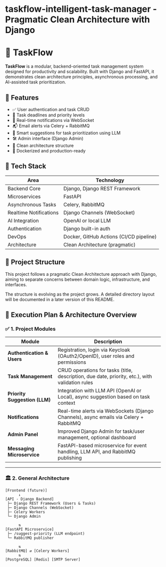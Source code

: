 # taskflow-intelligent-task-manager - Pragmatic Clean Architecture with Django
# 📝 TaskFlow

**TaskFlow** is a modular, backend-oriented task management system designed for productivity and scalability. Built with Django and FastAPI, it demonstrates clean architecture principles, asynchronous processing, and AI-assisted task prioritization.

## 🚀 Features

- ✅ User authentication and task CRUD
- 📅 Task deadlines and priority levels
- 🔔 Real-time notifications via WebSocket
- 📬 Email alerts via Celery + RabbitMQ
- 🤖 Smart suggestions for task prioritization using LLM
- 🛠️ Admin interface (Django Admin)
- 🧱 Clean architecture structure
- 🐳 Dockerized and production-ready

## 🧰 Tech Stack

| Area | Technology |
|------|------------|
| Backend Core | Django, Django REST Framework |
| Microservices | FastAPI |
| Asynchronous Tasks | Celery, RabbitMQ |
| Realtime Notifications | Django Channels (WebSocket) |
| AI Integration | OpenAI or local LLM |
| Authentication | Django built-in auth |
| DevOps | Docker, GitHub Actions (CI/CD pipeline) |
| Architecture | Clean Architecture (pragmatic) |

## 📂 Project Structure

This project follows a pragmatic Clean Architecture approach with Django, aiming to separate concerns between domain logic, infrastructure, and interfaces.

The structure is evolving as the project grows. A detailed directory layout will be documented in a later version of this README.

## 📍 Execution Plan & Architecture Overview

### ✅ 1. Project Modules

| Module | Description |
|--------|-------------|
| **Authentication & Users** | Registration, login via Keycloak (OAuth2/OpenID), user roles and permissions |
| **Task Management** | CRUD operations for tasks (title, description, due date, priority, etc.), with validation rules |
| **Priority Suggestion (LLM)** | Integration with LLM API (OpenAI or Local), async suggestion based on task context |
| **Notifications** | Real-time alerts via WebSockets (Django Channels), async emails via Celery + RabbitMQ |
| **Admin Panel** | Improved Django Admin for task/user management, optional dashboard |
| **Messaging Microservice** | FastAPI-based microservice for event handling, LLM API, and RabbitMQ publishing |

---

### 🏛️ 2. General Architecture

```plaintext
[Frontend (future)]
      ↓
[API - Django Backend]
 ├─ Django REST Framework (Users & Tasks)
 ├─ Django Channels (WebSocket)
 ├─ Celery Workers
 └─ Django Admin

      ⇅
[FastAPI Microservice]
 ├─ /suggest-priority (LLM endpoint)
 └─ RabbitMQ publisher

      ⇅
[RabbitMQ] ⇄ [Celery Workers]
      ⇅
[PostgreSQL] [Redis] [SMTP Server]





